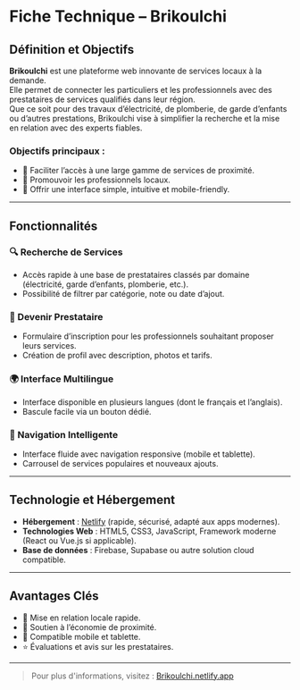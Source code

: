 # Fiche Technique – Brikoulchi

## Définition et Objectifs

**Brikoulchi** est une plateforme web innovante de services locaux à la demande.  
Elle permet de connecter les particuliers et les professionnels avec des prestataires de services qualifiés dans leur région.  
Que ce soit pour des travaux d’électricité, de plomberie, de garde d’enfants ou d’autres prestations, Brikoulchi vise à simplifier la recherche et la mise en relation avec des experts fiables.

### Objectifs principaux :
- 🔧 Faciliter l’accès à une large gamme de services de proximité.  
- 💼 Promouvoir les professionnels locaux.  
- 📱 Offrir une interface simple, intuitive et mobile-friendly.

---

## Fonctionnalités

### 🔍 Recherche de Services
- Accès rapide à une base de prestataires classés par domaine (électricité, garde d’enfants, plomberie, etc.).  
- Possibilité de filtrer par catégorie, note ou date d’ajout.

### 👤 Devenir Prestataire
- Formulaire d’inscription pour les professionnels souhaitant proposer leurs services.  
- Création de profil avec description, photos et tarifs.

### 🌍 Interface Multilingue
- Interface disponible en plusieurs langues (dont le français et l’anglais).  
- Bascule facile via un bouton dédié.

### 🧭 Navigation Intelligente
- Interface fluide avec navigation responsive (mobile et tablette).  
- Carrousel de services populaires et nouveaux ajouts.

---

## Technologie et Hébergement

- **Hébergement** : [Netlify](https://www.netlify.com) (rapide, sécurisé, adapté aux apps modernes).  
- **Technologies Web** : HTML5, CSS3, JavaScript, Framework moderne (React ou Vue.js si applicable).  
- **Base de données** : Firebase, Supabase ou autre solution cloud compatible.

---

## Avantages Clés

- 📍 Mise en relation locale rapide.  
- 💼 Soutien à l’économie de proximité.  
- 📱 Compatible mobile et tablette.  
- ⭐ Évaluations et avis sur les prestataires.

---

> Pour plus d'informations, visitez : [Brikoulchi.netlify.app](https://brikoulchi.netlify.app)

